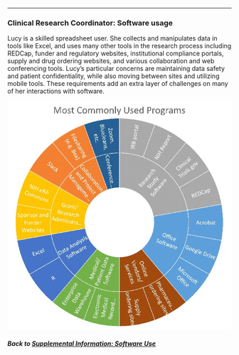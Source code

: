 ---
### Clinical Research Coordinator: Software usage

Lucy is a skilled spreadsheet user. She collects and manipulates data in tools like Excel, and uses many other tools in the research process including REDCap, funder and regulatory websites, institutional compliance portals, supply and drug ordering websites, and various collaboration and web conferencing tools. Lucy’s particular concerns are maintaining data safety and patient confidentiality, while also moving between sites and utilizing mobile tools. These requirements add an extra layer of challenges on many of her interactions with software.

![](../images/ClinicalResearchCoordinator_SoftwareChart.jpg)

##### Back to [Supplemental Information: Software Use](https://data2health.github.io/CTS-Personas/pages/software_use.html)
